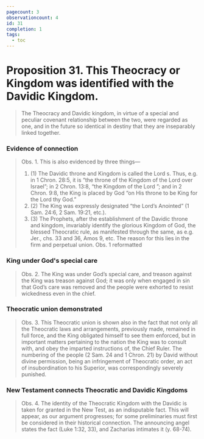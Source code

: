 ```yaml
---
pagecount: 3
observationcount: 4
id: 31
completion: 1
tags:
  - toc
---
```

# Proposition 31. This Theocracy or Kingdom was identified with the Davidic Kingdom.

>The Theocracy and Davidic kingdom, in virtue of a special and peculiar covenant relationship between the two, were regarded as one, and in the future so identical in destiny that they are inseparably linked together.
### Evidence of connection
>Obs. 1. This is also evidenced by three things—
>1. (1) The Davidic throne and Kingdom is called the Lord s. Thus, e.g. in 1 Chron. 28:5, it is “the throne of the Kingdom of the Lord over Israel”; in 2 Chron. 13:8, “the Kingdom of the Lord ”; and in 2 Chron. 9:8, the King is placed by God “on His throne to be King for the Lord thy God.” 
>2. (2) The King was expressly designated “the Lord’s Anointed” (1 Sam. 24:6, 2 Sam. 19:21, etc.). 
>3. (3) The Prophets, after the establishment of the Davidic throne and kingdom, invariably identify the glorious Kingdom of God, the blessed Theocratic rule, as manifested through the same, as e.g. Jer., chs. 33 and 36, Amos 9, etc. The reason for this lies in the firm and perpetual union.
>Obs. 1 reformatted
### King under God's special care
>Obs. 2. The King was under God’s special care, and treason against the King was treason against God; it was only when engaged in sin that God’s care was removed and the people were exhorted to resist wickedness even in the chief.
### Theocratic union demonstrated
>Obs. 3. This Theocratic union is shown also in the fact that not only all the Theocratic laws and arrangements, previously made, remained in full force, and the King obligated himself to see them enforced, but in important matters pertaining to the nation the King was to consult with, and obey the imparted instructions of, the Chief Ruler. The numbering of the people (2 Sam. 24 and 1 Chron. 21) by David without divine permission, being an infringement of Theocratic order, an act of insubordination to his Superior, was correspondingly severely punished.
### New Testament connects Theocratic and Davidic Kingdoms
>Obs. 4. The identity of the Theocratic Kingdom with the Davidic is taken for granted in the New Test, as an indisputable fact. This will appear, as our argument progresses; for some preliminaries must first be considered in their historical connection. The announcing angel states the fact (Luke 1:32, 33), and Zacharias intimates it (y. 68-74).